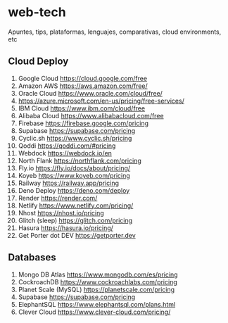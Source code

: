 # web-tech
Apuntes, tips, plataformas, lenguajes, comparativas, cloud environments, etc

## Cloud Deploy 

1. Google Cloud https://cloud.google.com/free 
1. Amazon AWS https://aws.amazon.com/free/
1. Oracle Cloud https://www.oracle.com/cloud/free/ 
1. https://azure.microsoft.com/en-us/pricing/free-services/ 
1. IBM Cloud https://www.ibm.com/cloud/free 
1. Alibaba Cloud https://www.alibabacloud.com/free
1. Firebase https://firebase.google.com/pricing
1. Supabase https://supabase.com/pricing 
1. Cyclic.sh https://www.cyclic.sh/pricing 
1. Qoddi https://qoddi.com/#pricing 
1. Webdock https://webdock.io/en 
1. North Flank https://northflank.com/pricing 
1. Fly.io https://fly.io/docs/about/pricing/ 
1. Koyeb https://www.koyeb.com/pricing 
1. Railway https://railway.app/pricing 
1. Deno Deploy https://deno.com/deploy 
1. Render https://render.com/ 
1. Netlify https://www.netlify.com/pricing/
1. Nhost https://nhost.io/pricing 
1. Glitch (sleep) https://glitch.com/pricing 
1. Hasura https://hasura.io/pricing/
1. Get Porter dot DEV https://getporter.dev

## Databases 

1. Mongo DB Atlas https://www.mongodb.com/es/pricing 
1. CockroachDB https://www.cockroachlabs.com/pricing
1. Planet Scale (MySQL) https://planetscale.com/pricing 
1. Supabase https://supabase.com/pricing 
1. ElephantSQL https://www.elephantsql.com/plans.html
1. Clever Cloud https://www.clever-cloud.com/pricing/ 
